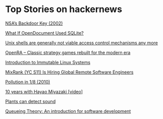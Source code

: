# Top Stories on hackernews <br />
[NSA’s Backdoor Key (2002)](http://www.cypherspace.org/adam/hacks/lotus-nsa-key.html)

[What If OpenDocument Used SQLite?](https://www.sqlite.org/affcase1.html)

[Unix shells are generally not viable access control mechanisms any more](https://utcc.utoronto.ca/~cks/space/blog/sysadmin/UnixShellsNoMoreAccessControl)

[OpenRA – Classic strategy games rebuilt for the modern era](https://www.openra.net/)

[Introduction to Immutable Linux Systems](https://dataswamp.org/~solene/2023-07-12-intro-to-immutable-os.html)

[MixRank (YC S11) Is Hiring Global Remote Software Engineers]()

[Pollution in 1/8 (2010)](https://labs.ripe.net/author/franz/pollution-in-18/)

[10 years with Hayao Miyazaki [video]](https://www3.nhk.or.jp/nhkworld/en/ondemand/video/3004569/)

[Plants can detect sound](https://www.economist.com/science-and-technology/2023/09/06/plants-dont-have-ears-but-they-can-still-detect-sound)

[Queueing Theory: An introduction for software development](https://github.com/joelparkerhenderson/queueing-theory)
